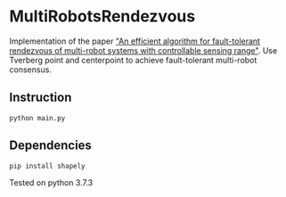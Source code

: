 # MultiRobotsRendezvous

Implementation of the paper ["An efficient algorithm for fault-tolerant rendezvous of multi-robot systems with controllable sensing range"](https://ieeexplore.ieee.org/document/7487153).
Use Tverberg point and centerpoint to achieve fault-tolerant multi-robot consensus.


## Instruction
```
python main.py
```

## Dependencies
```
pip install shapely
```
Tested on python 3.7.3

